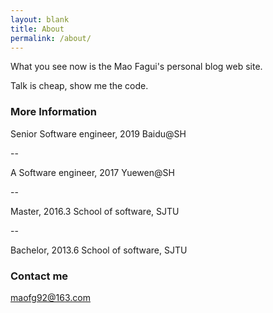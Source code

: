 ```yaml
---
layout: blank
title: About
permalink: /about/
---
```


What you see now is the Mao Fagui's personal blog web site.

Talk is cheap, show me the code.

### More Information

Senior Software engineer, 2019
Baidu@SH

--

A Software engineer, 2017
Yuewen@SH

--  

Master, 2016.3
School of software, SJTU

-- 

Bachelor, 2013.6
School of software, SJTU

### Contact me

[maofg92@163.com](mailto:maofg92@163.com)